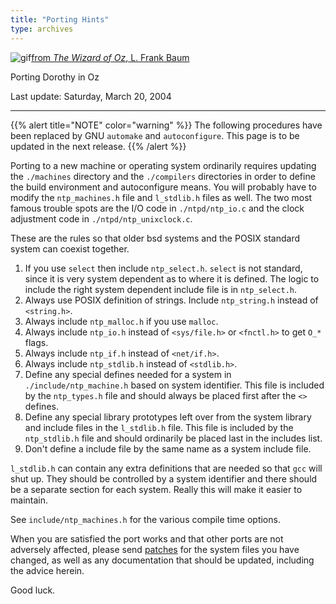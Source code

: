 ```yaml
---
title: "Porting Hints"
type: archives
---
```


![gif](/archives/pic/wingdorothy.gif)[from _The Wizard of Oz_, L. Frank Baum](/reflib/pictures/)

Porting Dorothy in Oz

Last update: Saturday, March 20, 2004

* * *

{{% alert title="NOTE" color="warning" %}} 
The following procedures have been replaced by GNU <code>automake</code> and <code>autoconfigure</code>. This page is to be updated in the next release.
{{% /alert %}}

Porting to a new machine or operating system ordinarily requires updating the <code>./machines</code> directory and the <code>./compilers</code> directories in order to define the build environment and autoconfigure means. You will probably have to modify the <code>ntp_machines.h</code> file and <code>l_stdlib.h</code> files as well. The two most famous trouble spots are the I/O code in <code>./ntpd/ntp_io.c</code> and the clock adjustment code in <code>./ntpd/ntp_unixclock.c</code>.

These are the rules so that older bsd systems and the POSIX standard system can coexist together.

1.  If you use <code>select</code> then include <code>ntp_select.h</code>. <code>select</code> is not standard, since it is very system dependent as to where it is defined. The logic to include the right system dependent include file is in <code>ntp_select.h</code>.
2.  Always use POSIX definition of strings. Include <code>ntp_string.h</code> instead of <code><string.h></code>.
3.  Always include <code>ntp_malloc.h</code> if you use <code>malloc</code>.
4.  Always include <code>ntp_io.h</code> instead of <code><sys/file.h></code> or <code><fnctl.h></code> to get <code>O_*</code> flags.
5.  Always include <code>ntp_if.h</code> instead of <code><net/if.h></code>.
6.  Always include <code>ntp_stdlib.h</code> instead of <code><stdlib.h></code>.
7.  Define any special defines needed for a system in <code>./include/ntp_machine.h</code> based on system identifier. This file is included by the <code>ntp_types.h</code> file and should always be placed first after the <code><></code> defines.
8.  Define any special library prototypes left over from the system library and include files in the <code>l_stdlib.h</code> file. This file is included by the <code>ntp_stdlib.h</code> file and should ordinarily be placed last in the includes list.
9.  Don't define a include file by the same name as a system include file.


<code>l_stdlib.h</code> can contain any extra definitions that are needed so that <code>gcc</code> will shut up. They should be controlled by a system identifier and there should be a separate section for each system. Really this will make it easier to maintain.

See <code>include/ntp_machines.h</code> for the various compile time options.

When you are satisfied the port works and that other ports are not adversely affected, please send [patches](/archives/4.2.4-series/patches/) for the system files you have changed, as well as any documentation that should be updated, including the advice herein.

Good luck.